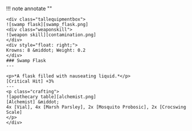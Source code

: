 !!! note annotate ""

    <div class="tallequipmentbox">
    ![swamp flask][swamp_flask.png]
    <div class="weaponskill">
    ![weapon skill][contamination.png]
    </div>
    <div style="float: right;">
    Krowns: 8 &middot; Weight: 0.2
    </div>
    ### Swamp Flask
    ---

    <p>*A flask filled with nauseating liquid.*</p>
    [Critical Hit] +3%
    ---
    <p class="crafting">
    ![apothecary table][alchemist.png] 
    [Alchemist] &middot; 
    4x [Vial], 4x [Marsh Parsley], 2x [Mosquito Probosic], 2x [Crocswing Scale]
    </p>
    </div>
